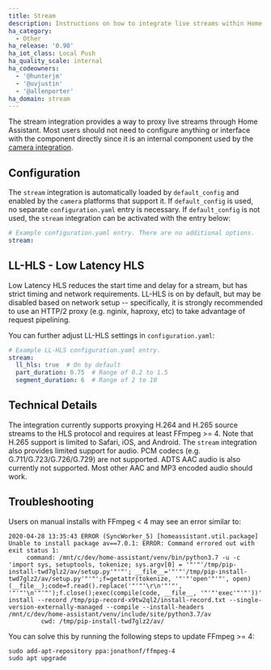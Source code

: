 ```yaml
---
title: Stream
description: Instructions on how to integrate live streams within Home Assistant.
ha_category:
  - Other
ha_release: '0.90'
ha_iot_class: Local Push
ha_quality_scale: internal
ha_codeowners:
  - '@hunterjm'
  - '@uvjustin'
  - '@allenporter'
ha_domain: stream
---
```


The stream integration provides a way to proxy live streams through Home Assistant. Most users should not need to configure anything or interface with the component directly since it is an internal component used by the [camera integration](/integrations/camera).

## Configuration

The `stream` integration is automatically loaded by `default_config` and enabled by the `camera` platforms that support it. If `default_config` is used, no separate `configuration.yaml` entry is necessary. If `default_config` is not used, the `stream` integration can be activated with the entry below:

```yaml
# Example configuration.yaml entry. There are no additional options.
stream:
```

## LL-HLS - Low Latency HLS

Low Latency HLS reduces the start time and delay for a stream, but has strict timing and network requirements. LL-HLS is on by default, but may be disabled based on network setup -- specifically, it is strongly recommended to use an HTTP/2 proxy (e.g.  nginix, haproxy, etc) to take advantage of request pipelining.

You can further adjust LL-HLS settings in `configuration.yaml`:

```yaml
# Example LL-HLS configuration.yaml entry.
stream:
  ll_hls: true  # On by default
  part_duration: 0.75  # Range of 0.2 to 1.5
  segment_duration: 6  # Range of 2 to 10
```

## Technical Details

The integration currently supports proxying H.264 and H.265 source streams to the HLS protocol and requires at least FFmpeg >= 4. Note that H.265 support is limited to Safari, iOS, and Android. The `stream` integration also provides limited support for audio. PCM codecs (e.g. G.711/G.723/G.726/G.729) are not supported. ADTS AAC audio is also currently not supported. Most other AAC and MP3 encoded audio should work.

## Troubleshooting

Users on manual installs with FFmpeg < 4 may see an error similar to:

```text
2020-04-28 13:35:43 ERROR (SyncWorker_5) [homeassistant.util.package] Unable to install package av==7.0.1: ERROR: Command errored out with exit status 1:
     command: /mnt/c/dev/home-assistant/venv/bin/python3.7 -u -c 'import sys, setuptools, tokenize; sys.argv[0] = '"'"'/tmp/pip-install-twd7glz2/av/setup.py'"'"'; __file__='"'"'/tmp/pip-install-twd7glz2/av/setup.py'"'"';f=getattr(tokenize, '"'"'open'"'"', open)(__file__);code=f.read().replace('"'"'\r\n'"'"', '"'"'\n'"'"');f.close();exec(compile(code, __file__, '"'"'exec'"'"'))' install --record /tmp/pip-record-x9tw2ql2/install-record.txt --single-version-externally-managed --compile --install-headers /mnt/c/dev/home-assistant/venv/include/site/python3.7/av
         cwd: /tmp/pip-install-twd7glz2/av/
```

You can solve this by running the following steps to update FFmpeg >= 4:

```text
sudo add-apt-repository ppa:jonathonf/ffmpeg-4
sudo apt upgrade
```
